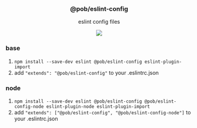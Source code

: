 <h3 align="center">
  @pob/eslint-config
</h3>

<p align="center">
  eslint config files
</p>

<p align="center">
  <a href="https://npmjs.org/package/@pob/eslint-config"><img src="https://img.shields.io/npm/v/@pob/eslint-config.svg?style=flat-square"></a>
</p>

### base

1. `npm install --save-dev eslint @pob/eslint-config eslint-plugin-import`
2. add `"extends": "@pob/eslint-config"` to your .eslintrc.json

### node

1. `npm install --save-dev eslint @pob/eslint-config @pob/eslint-config-node eslint-plugin-node eslint-plugin-import`
2. add `"extends": ["@pob/eslint-config", "@pob/eslint-config-node"]` to your .eslintrc.json
